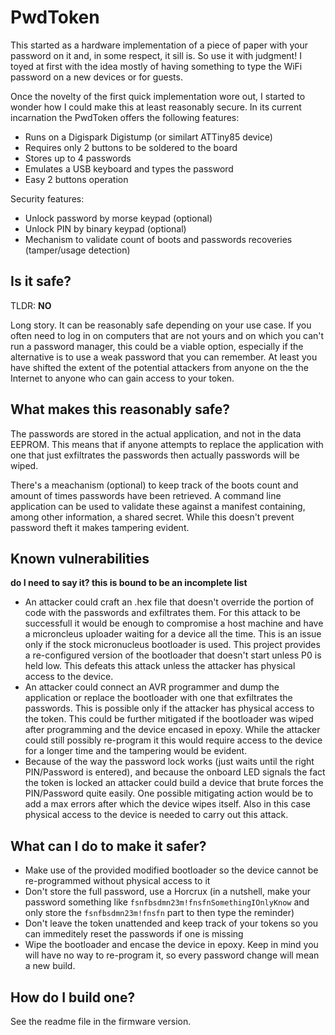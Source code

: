 # PwdToken

This started as a hardware implementation of a piece of paper with your password on it and, in some respect, it sill is. So use it with judgment! I toyed at first with the idea mostly of having something to type the WiFi password on a new devices or for guests.

Once the novelty of the first quick implementation wore out, I started to wonder how I could make this at least reasonably secure. In its current incarnation the PwdToken offers the following features:

* Runs on a Digispark Digistump (or similart ATTiny85 device)
* Requires only 2 buttons to be soldered to the board
* Stores up to 4 passwords
* Emulates a USB keyboard and types the password
* Easy 2 buttons operation

Security features:
* Unlock password by morse keypad (optional)
* Unlock PIN by binary keypad (optional)
* Mechanism to validate count of boots and passwords recoveries (tamper/usage detection)

## Is it safe?

TLDR: **NO**

Long story. It can be reasonably safe depending on your use case. If you often need to log in on computers that are not yours and on which you can't run a password manager, this could be a viable option, especially if the alternative is to use a weak password that you can remember. At least you have shifted the extent of the potential attackers from anyone on the the Internet to anyone who can gain access to your token. 

## What makes this reasonably safe?

The passwords are stored in the actual application, and not in the data EEPROM. This means that if anyone attempts to replace the application with one that just exfiltrates the passwords then actually passwords will be wiped.

There's a meachanism (optional) to keep track of the boots count and amount of times passwords have been retrieved. A command line application can be used to validate these against a manifest containing, among other information, a shared secret. While this doesn't prevent password theft it makes tampering evident.

## Known vulnerabilities

**do I need to say it? this is bound to be an incomplete list**

* An attacker could craft an .hex file that doesn't override the portion of code with the passwords and exfiltrates them. For this attack to be successfull it would be enough to compromise a host machine and have a microncleus uploader waiting for a device all the time. This is an issue only if the stock micronucleus bootloader is used. This project provides a re-configured version of the bootloader that doesn't start unless P0 is held low. This defeats this attack unless the attacker has physical access to the device.
* An attacker could connect an AVR programmer and dump the application or replace the bootloader with one that exfiltrates the passwords. This is possible only if the attacker has physical access to the token. This could be further mitigated if the bootloader was wiped after programming and the device encased in epoxy. While the attacker could still possibly re-program it this would require access to the device for a longer time and the tampering would be evident.
* Because of the way the password lock works (just waits until the right PIN/Password is entered), and because the onboard LED signals the fact the token is locked an attacker could build a device that brute forces the PIN/Password quite easily. One possible mitigating action would be to add a max errors after which the device wipes itself. Also in this case physical access to the device is needed to carry out this attack.

## What can I do to make it safer?

* Make use of the provided modified bootloader so the device cannot be re-programmed without physical access to it
* Don't store the full password, use a Horcrux (in a nutshell, make your password something like `fsnfbsdmn23m!fnsfnSomethingIOnlyKnow` and only store the `fsnfbsdmn23m!fnsfn` part to then type the reminder)
* Don't leave the token unattended and keep track of your tokens so you can immeditely reset the passwords if one is missing
* Wipe the bootloader and encase the device in epoxy. Keep in mind you will have no way to re-program it, so every password change will mean a new build.

## How do I build one?

See the readme file in the firmware version.

